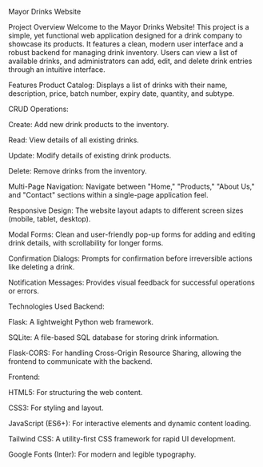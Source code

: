 Mayor Drinks Website

Project Overview
Welcome to the Mayor Drinks Website! This project is a simple, yet functional web application designed for a drink company to showcase its products. It features a clean, modern user interface and a robust backend for managing drink inventory. Users can view a list of available drinks, and administrators can add, edit, and delete drink entries through an intuitive interface.

Features
Product Catalog: Displays a list of drinks with their name, description, price, batch number, expiry date, quantity, and subtype.

CRUD Operations:

Create: Add new drink products to the inventory.

Read: View details of all existing drinks.

Update: Modify details of existing drink products.

Delete: Remove drinks from the inventory.

Multi-Page Navigation: Navigate between "Home," "Products," "About Us," and "Contact" sections within a single-page application feel.

Responsive Design: The website layout adapts to different screen sizes (mobile, tablet, desktop).

Modal Forms: Clean and user-friendly pop-up forms for adding and editing drink details, with scrollability for longer forms.

Confirmation Dialogs: Prompts for confirmation before irreversible actions like deleting a drink.

Notification Messages: Provides visual feedback for successful operations or errors.

Technologies Used
Backend:

Flask: A lightweight Python web framework.

SQLite: A file-based SQL database for storing drink information.

Flask-CORS: For handling Cross-Origin Resource Sharing, allowing the frontend to communicate with the backend.

Frontend:

HTML5: For structuring the web content.

CSS3: For styling and layout.

JavaScript (ES6+): For interactive elements and dynamic content loading.

Tailwind CSS: A utility-first CSS framework for rapid UI development.

Google Fonts (Inter): For modern and legible typography.
